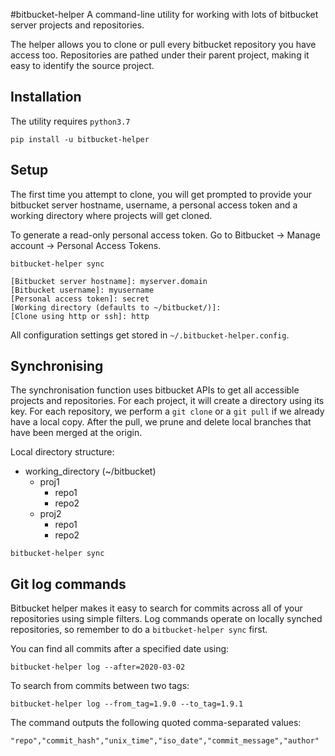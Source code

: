 #bitbucket-helper
A command-line utility for working with lots of bitbucket server projects and repositories. 

The helper allows you to clone or pull every bitbucket repository you have access too. Repositories are pathed under their parent project, making it easy to identify the source project.

## Installation

The utility requires `python3.7`

```
pip install -u bitbucket-helper
```

## Setup

The first time you attempt to clone, you will get prompted to provide your bitbucket server hostname, username, a personal access token and a working directory where projects will get cloned.

To generate a read-only personal access token. Go to Bitbucket -> Manage account -> Personal Access Tokens.

```
bitbucket-helper sync

[Bitbucket server hostname]: myserver.domain    
[Bitbucket username]: myusername
[Personal access token]: secret
[Working directory (defaults to ~/bitbucket/)]: 
[Clone using http or ssh]: http
```

All configuration settings get stored in `~/.bitbucket-helper.config`. 

## Synchronising 

The synchronisation function uses bitbucket APIs to get all accessible projects and repositories. 
For each project, it will create a directory using its key. For each repository, we perform a `git clone` or a  `git pull` if we already have a local copy. After the pull, we prune and delete local branches that have been merged at the origin.

Local directory structure:

- working_directory (~/bitbucket)
  - proj1
    - repo1
    - repo2
  - proj2
    - repo1
    - repo2

```
bitbucket-helper sync
```

## Git log commands

Bitbucket helper makes it easy to search for commits across all of your repositories using simple filters. Log commands operate on locally synched repositories, so remember to do a `bitbucket-helper sync` first.

You can find all commits after a specified date using:
```
bitbucket-helper log --after=2020-03-02
```

To search from commits between two tags:
```
bitbucket-helper log --from_tag=1.9.0 --to_tag=1.9.1
```

The command outputs the following quoted comma-separated values:

```
"repo","commit_hash","unix_time","iso_date","commit_message","author"
```

